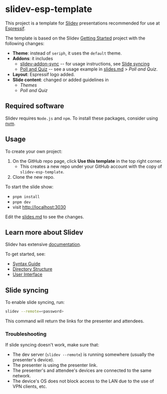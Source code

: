 # slidev-esp-template

This project is a template for [Slidev](https://github.com/slidevjs/slidev) presentations recommended for use at [Espressif](https://www.espressif.com/).

The template is based on the Slidev [Getting Started](https://sli.dev/guide/) project with the following changes:

- **Theme**: instead of `seriph`, it uses the `default` theme.
- **Addons**: it includes
  - [slidev-addon-sync](https://github.com/Smile-SA/slidev-addon-sync) -- for usage instructions, see [Slide syncing](#slide-syncing)
  - [Poll and Quiz](https://github.com/Smile-SA/slidev-component-poll) -- see a usage example in [slides.md](./slides.md#poll-and-quiz-added-in-slidev-esp-template) > *Poll and Quiz*.
- **Layout**: Espressif logo added.
- **Slide content**: changed or added guidelines in
  - *Themes*
  - *Poll and Quiz*


## Required software

Slidev requires `Node.js` and `npm`. To install these packages, consider using [nvm](https://github.com/nvm-sh/nvm?tab=readme-ov-file#installing-and-updating).


## Usage

To create your own project:

1. On the GitHub repo page, click **Use this template** in the top right corner.
    - This creates a new repo under your GitHub account with the copy of `slidev-esp-template`.
2. Clone the new repo.

To start the slide show:

- `pnpm install`
- `pnpm dev`
- visit <http://localhost:3030>

Edit the [slides.md](./slides.md) to see the changes.


## Learn more about Slidev

Slidev has extensive [documentation](https://sli.dev/).

To get started, see:

- [Syntax Guide](https://sli.dev/guide/syntax)
- [Directory Structure](https://sli.dev/custom/directory-structure)
- [User Interface](https://sli.dev/guide/ui)


## Slide syncing

To enable slide syncing, run:

```sh
slidev --remote=<password>
```

This command will return the links for the presenter and attendees.


### Troubleshooting

If slide syncing doesn't work, make sure that:

- The dev server (`slidev --remote`) is running somewhere (usually the presenter's device).
- The presenter is using the presenter link.
- The presenter's and attendee's devices are connected to the same network.
- The device's OS does not block access to the LAN due to the use of VPN clients, etc.
